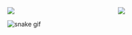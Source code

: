 <div style="display: flex; justify-content: right;">
    <div style="margin-right: 20px; width: 50%;">
        <img align="left" src="https://github-readme-stats.vercel.app/api/top-langs/?username=harmitsb2122&layout=compact&theme=transparent&title_color=abd200&text_color=3fb950&hide_border=1&langs_count=15" />
    </div>
    <div style="margin-right: 20px; width: 50%;">
        <img align="left" src="https://github-readme-stats.vercel.app/api?username=harmitsb2122&show_icons=true&count_private=true&hide_title=true&theme=transparent&title_color=abd200&text_color=3fb950&icon_color=abd200&hide_border=1&line_height=33" />
    </div>
</div>

![snake gif](https://github.com/harmitsb2122/harmitsb2122/blob/output/github-contribution-grid-snake.gif)

<!--
**harmitsb2122/harmitsb2122** is a ✨ _special_ ✨ repository because its `README.md` (this file) appears on your GitHub profile.

Here are some ideas to get you started:

- 🔭 I’m currently working on ...
- 🌱 I’m currently learning ...
- 👯 I’m looking to collaborate on ...
- 🤔 I’m looking for help with ...
- 💬 Ask me about ...
- 📫 How to reach me: ...
- 😄 Pronouns: ...
- ⚡ Fun fact: ...
-->
